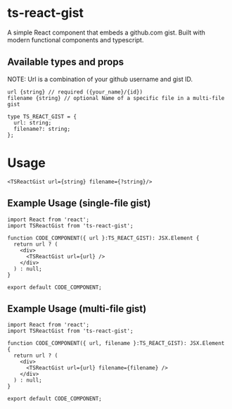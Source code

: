 # ts-react-gist

A simple React component that embeds a github.com gist. Built with modern functional components and typescript.

## Available types and props
NOTE: Url is a combination of your github username and gist ID. 
```
url {string} // required ({your_name}/{id})
filename {string} // optional Name of a specific file in a multi-file gist
```
```
type TS_REACT_GIST = {
  url: string;
  filename?: string;
};
```

# Usage
```
<TSReactGist url={string} filename={?string}/>
```

## Example Usage (single-file gist)
```
import React from 'react';
import TSReactGist from 'ts-react-gist';

function CODE_COMPONENT({ url }:TS_REACT_GIST): JSX.Element {
  return url ? (
    <div>
      <TSReactGist url={url} />
    </div>
  ) : null;
}

export default CODE_COMPONENT;
```

## Example Usage (multi-file gist)
```
import React from 'react';
import TSReactGist from 'ts-react-gist';

function CODE_COMPONENT({ url, filename }:TS_REACT_GIST): JSX.Element {
  return url ? (
    <div>
      <TSReactGist url={url} filename={filename} />
    </div>
  ) : null;
}

export default CODE_COMPONENT;
```